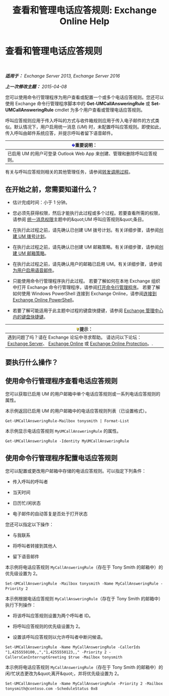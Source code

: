 ﻿---
title: '查看和管理电话应答规则: Exchange Online Help'
TOCTitle: 查看和管理电话应答规则
ms:assetid: de6d9fa1-7878-49a9-bddb-e3317d94f4d8
ms:mtpsurl: https://technet.microsoft.com/zh-cn/library/Dn140251(v=EXCHG.150)
ms:contentKeyID: 54652258
ms.date: 05/23/2018
mtps_version: v=EXCHG.150
ms.translationtype: MT
---

# 查看和管理电话应答规则

 

_**适用于：** Exchange Server 2013, Exchange Server 2016_

_**上一次修改主题：** 2015-04-08_

您可以使用命令行管理程序为用户查看或配置一个或多个电话应答规则。您还可以使用 Exchange 命令行管理程序脚本中的 **Get-UMCallAnsweringRule** 或 **Set-UMCallAnsweringRule** cmdlet 为多个用户查看或管理电话应答规则。

呼叫应答规则应用于传入呼叫的方式与收件箱规则应用于传入电子邮件的方式类似。默认情况下，用户启用统一消息 (UM) 时，未配置呼叫应答规则。即使如此，传入呼叫由邮件系统应答，并提示呼叫者留下语音邮件。

<table>
<thead>
<tr class="header">
<th><img src="images/Bb124558.important(EXCHG.150).gif" title="重要说明" alt="重要说明" />重要说明：</th>
</tr>
</thead>
<tbody>
<tr class="odd">
<td>已启用 UM 的用户可登录 Outlook Web App 来创建、管理和删除呼叫应答规则。</td>
</tr>
</tbody>
</table>


有关与呼叫应答规则相关的其他管理任务，请参阅[转发调用过程](forwarding-calls-procedures-exchange-2013-help.md)。

## 在开始之前，您需要知道什么？

  - 估计完成时间：小于 1 分钟。

  - 您必须先获得权限，然后才能执行此过程或多个过程。若要查看所需的权限，请参阅 [统一消息权限](unified-messaging-permissions-exchange-2013-help.md)主题中的\&quot;UM 呼叫应答规则\&quot;条目。

  - 在执行此过程之前，请先确认已创建 UM 拨号计划。有关详细步骤，请参阅[创建 UM 拨号计划](create-a-um-dial-plan-exchange-2013-help.md)。

  - 在执行此过程之前，请先确认已创建 UM 邮箱策略。有关详细步骤，请参阅[创建 UM 邮箱策略](create-a-um-mailbox-policy-exchange-2013-help.md)。

  - 在执行此过程之前，请先确认用户的邮箱已启用 UM。有关详细步骤，请参阅[为用户启用语音邮件](enable-a-user-for-voice-mail-exchange-2013-help.md)。

  - 只能使用命令行管理程序执行此过程。 若要了解如何在本地 Exchange 组织中打开 Exchange 命令行管理程序，请参阅[打开命令行管理程序](https://technet.microsoft.com/zh-cn/library/dd638134\(v=exchg.150\))。 若要了解如何使用 Windows PowerShell 连接到 Exchange Online，请参阅[连接到 Exchange Online PowerShell](https://go.microsoft.com/fwlink/p/?linkid=396554)。

  - 若要了解可能适用于此主题中过程的键盘快捷键，请参阅 [Exchange 管理中心内的键盘快捷键](keyboard-shortcuts-in-the-exchange-admin-center-exchange-online-protection-help.md)。

<table>
<thead>
<tr class="header">
<th><img src="images/Bb124558.tip(EXCHG.150).gif" title="提示" alt="提示" />提示：</th>
</tr>
</thead>
<tbody>
<tr class="odd">
<td>遇到问题了吗？请在 Exchange 论坛中寻求帮助。 请访问以下论坛：<a href="https://go.microsoft.com/fwlink/p/?linkid=60612">Exchange Server</a>、 <a href="https://go.microsoft.com/fwlink/p/?linkid=267542">Exchange Online</a> 或 <a href="https://go.microsoft.com/fwlink/p/?linkid=285351">Exchange Online Protection</a>。.</td>
</tr>
</tbody>
</table>


## 要执行什么操作？

## 使用命令行管理程序查看电话应答规则

您可以获取已启用 UM 的用户邮箱中单个电话应答规则或一系列电话应答规则的属性。

本示例返回已启用 UM 的用户邮箱中的电话应答规则列表（已设置格式）。

    Get-UMCallAnsweringRule-Mailbox tonysmith | Format-List

本示例显示电话应答规则 `MyUMCallAnsweringRule` 的属性。

    Get-UMCallAnsweringRule -Identity MyUMCallAnsweringRule

## 使用命令行管理程序配置电话应答规则

您可以配置或更改用户邮箱中存储的电话应答规则。可以指定下列条件：

  - 传入呼叫的呼叫者

  - 当天时间

  - 日历忙/闲状态

  - 电子邮件的自动答复是否处于打开状态

您还可以指定以下操作：

  - 与我联系

  - 将呼叫者转接到其他人

  - 留下语音邮件

本示例将电话应答规则 `MyCallAnsweringRule`（存在于 Tony Smith 的邮箱中）的优先级设置为 2。

    Set-UMCallAnsweringRule -Mailbox tonysmith -Name MyCallAnsweringRule -Priority 2

本示例根据电话应答规则 `MyCallAnsweringRule`（存在于 Tony Smith 的邮箱中）执行下列操作：

  - 将该呼叫应答规则设置为两个呼叫者 ID。

  - 将呼叫应答规则的优先级设置为 2。

  - 设置该呼叫应答规则以允许呼叫者中断问候语。

<!-- end list -->

    Set-UMCallAnsweringRule -Name MyCallAnsweringRule -CallerIds "1,4255550100,,","1,4255550123,," -Priority 2 -CallersCanInterruptGreeting $true -Mailbox tonysmith

本示例将电话应答规则 `MyCallAnsweringRule`（存在于 Tony Smith 的邮箱中）的闲/忙状态更改为\&quot;离开\&quot;，并将优先级设置为 2。

    Set-UMCallAnsweringRule -Name MyCallAnsweringRule -Priority 2 -Mailbox tonysmith@contoso.com -ScheduleStatus 0x8

